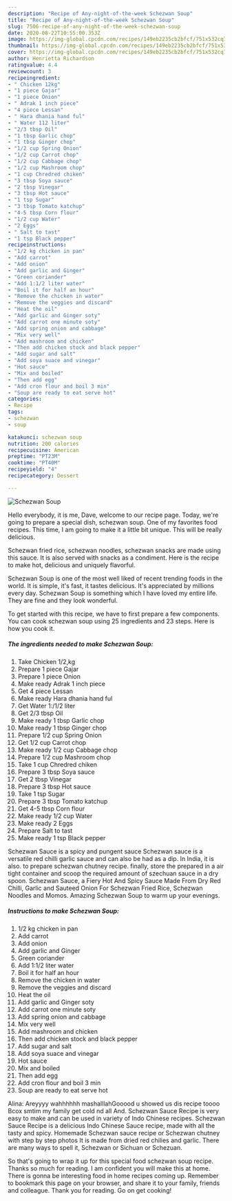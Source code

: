 ```yaml
---
description: "Recipe of Any-night-of-the-week Schezwan Soup"
title: "Recipe of Any-night-of-the-week Schezwan Soup"
slug: 7506-recipe-of-any-night-of-the-week-schezwan-soup
date: 2020-08-22T10:55:00.353Z
image: https://img-global.cpcdn.com/recipes/149eb2235cb2bfcf/751x532cq70/schezwan-soup-recipe-main-photo.jpg
thumbnail: https://img-global.cpcdn.com/recipes/149eb2235cb2bfcf/751x532cq70/schezwan-soup-recipe-main-photo.jpg
cover: https://img-global.cpcdn.com/recipes/149eb2235cb2bfcf/751x532cq70/schezwan-soup-recipe-main-photo.jpg
author: Henrietta Richardson
ratingvalue: 4.4
reviewcount: 3
recipeingredient:
- " Chicken 12kg"
- "1 piece Gajar"
- "1 piece Onion"
- " Adrak 1 inch piece"
- "4 piece Lessan"
- " Hara dhania hand ful"
- " Water 112 liter"
- "2/3 tbsp Oil"
- "1 tbsp Garlic chop"
- "1 tbsp Ginger chop"
- "1/2 cup Spring Onion"
- "1/2 cup Carrot chop"
- "1/2 cup Cabbage chop"
- "1/2 cup Mashroom chop"
- "1 cup Chredred chiken"
- "3 tbsp Soya sauce"
- "2 tbsp Vinegar"
- "3 tbsp Hot sauce"
- "1 tsp Sugar"
- "3 tbsp Tomato katchup"
- "4-5 tbsp Corn flour"
- "1/2 cup Water"
- "2 Eggs"
- " Salt to tast"
- "1 tsp Black pepper"
recipeinstructions:
- "1/2 kg chicken in pan"
- "Add carrot"
- "Add onion"
- "Add garlic and Ginger"
- "Green coriander"
- "Add 1:1/2 liter water"
- "Boil it for half an hour"
- "Remove the chicken in water"
- "Remove the veggies and discard"
- "Heat the oil"
- "Add garlic and Ginger soty"
- "Add carrot one minute soty"
- "Add spring onion and cabbage"
- "Mix very well"
- "Add mashroom and chicken"
- "Then add chicken stock and black pepper"
- "Add sugar and salt"
- "Add soya suace and vinegar"
- "Hot sauce"
- "Mix and boiled"
- "Then add egg"
- "Add cron flour and boil 3 min"
- "Soup are ready to eat serve hot"
categories:
- Recipe
tags:
- schezwan
- soup

katakunci: schezwan soup 
nutrition: 200 calories
recipecuisine: American
preptime: "PT23M"
cooktime: "PT40M"
recipeyield: "4"
recipecategory: Dessert

---
```



![Schezwan Soup](https://img-global.cpcdn.com/recipes/149eb2235cb2bfcf/751x532cq70/schezwan-soup-recipe-main-photo.jpg)

Hello everybody, it is me, Dave, welcome to our recipe page. Today, we're going to prepare a special dish, schezwan soup. One of my favorites food recipes. This time, I am going to make it a little bit unique. This will be really delicious.

Schezwan fried rice, schezwan noodles, schezwan snacks are made using this sauce. It is also served with snacks as a condiment. Here is the recipe to make hot, delicious and uniquely flavorful.

Schezwan Soup is one of the most well liked of recent trending foods in the world. It is simple, it's fast, it tastes delicious. It's appreciated by millions every day. Schezwan Soup is something which I have loved my entire life. They are fine and they look wonderful.


To get started with this recipe, we have to first prepare a few components. You can cook schezwan soup using 25 ingredients and 23 steps. Here is how you cook it.

<!--inarticleads1-->

##### The ingredients needed to make Schezwan Soup:

1. Take  Chicken 1/2,kg
1. Prepare 1 piece Gajar
1. Prepare 1 piece Onion
1. Make ready  Adrak 1 inch piece
1. Get 4 piece Lessan
1. Make ready  Hara dhania hand ful
1. Get  Water 1:/1/2 liter
1. Get 2/3 tbsp Oil
1. Make ready 1 tbsp Garlic chop
1. Make ready 1 tbsp Ginger chop
1. Prepare 1/2 cup Spring Onion
1. Get 1/2 cup Carrot chop
1. Make ready 1/2 cup Cabbage chop
1. Prepare 1/2 cup Mashroom chop
1. Take 1 cup Chredred chiken
1. Prepare 3 tbsp Soya sauce
1. Get 2 tbsp Vinegar
1. Prepare 3 tbsp Hot sauce
1. Take 1 tsp Sugar
1. Prepare 3 tbsp Tomato katchup
1. Get 4-5 tbsp Corn flour
1. Make ready 1/2 cup Water
1. Make ready 2 Eggs
1. Prepare  Salt to tast
1. Make ready 1 tsp Black pepper


Schezwan Sauce is a spicy and pungent sauce Schezwan sauce is a versatile red chilli garlic sauce and can also be had as a dip. In India, it is also. to prepare schezwan chutney recipe. finally, store the prepared in a air tight container and scoop the required amount of szechuan sauce in a dry spoon. Schezwan Sauce, a Fiery Hot And Spicy Sauce Made From Dry Red Chilli, Garlic and Sauteed Onion For Schezwan Fried Rice, Schezwan Noodles and Momos. Amazing Schezwan Soup to warm up your evenings. 

<!--inarticleads2-->

##### Instructions to make Schezwan Soup:

1. 1/2 kg chicken in pan
1. Add carrot
1. Add onion
1. Add garlic and Ginger
1. Green coriander
1. Add 1:1/2 liter water
1. Boil it for half an hour
1. Remove the chicken in water
1. Remove the veggies and discard
1. Heat the oil
1. Add garlic and Ginger soty
1. Add carrot one minute soty
1. Add spring onion and cabbage
1. Mix very well
1. Add mashroom and chicken
1. Then add chicken stock and black pepper
1. Add sugar and salt
1. Add soya suace and vinegar
1. Hot sauce
1. Mix and boiled
1. Then add egg
1. Add cron flour and boil 3 min
1. Soup are ready to eat serve hot


Alina: Areyyyy wahhhhhh mashalllahGooood u showed us dis recipe toooo Bcox smtim my family get cold nd all And. Schezwan Sauce Recipe is very easy to make and can be used in variety of Indo Chinese recipes. Schezwan Sauce Recipe is a delicious Indo Chinese Sauce recipe, made with all the tasty and spicy. Homemade Schezwan sauce recipe or Schezwan chutney with step by step photos It is made from dried red chilies and garlic. There are many ways to spell it, Schezwan or Sichuan or Schezuan. 

So that's going to wrap it up for this special food schezwan soup recipe. Thanks so much for reading. I am confident you will make this at home. There is gonna be interesting food in home recipes coming up. Remember to bookmark this page on your browser, and share it to your family, friends and colleague. Thank you for reading. Go on get cooking!
